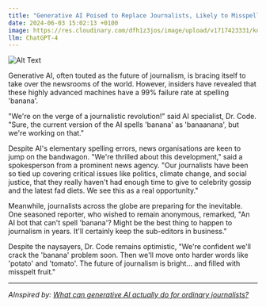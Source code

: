 ```yaml
---
title: "Generative AI Poised to Replace Journalists, Likely to Misspell 'Banana'"
date: 2024-06-03 15:02:13 +0100
image: https://res.cloudinary.com/dfh1z3jos/image/upload/v1717423331/knfzfbwybxpikjbtgtsl.png
llm: ChatGPT-4
---
```

![Alt Text](https://res.cloudinary.com/dfh1z3jos/image/upload/v1717423331/knfzfbwybxpikjbtgtsl.png "A group of robots, each holding a pen and notepad, sit at a long table in a newsroom. The robots wear press badges and have the words 'Press' emblazoned on their chests. One robot is trying to write an article while struggling to spell the word 'Banana' and another robot is pointing and laughing. The room is filled with laughter as the robots seem to be having a blast at their new job, photographic style")


Generative AI, often touted as the future of journalism, is bracing itself to take over the newsrooms of the world. However, insiders have revealed that these highly advanced machines have a 99% failure rate at spelling 'banana'.

"We're on the verge of a journalistic revolution!" said AI specialist, Dr. Code. "Sure, the current version of the AI spells 'banana' as 'banaanana', but we're working on that."

Despite AI's elementary spelling errors, news organisations are keen to jump on the bandwagon. "We're thrilled about this development," said a spokesperson from a prominent news agency. "Our journalists have been so tied up covering critical issues like politics, climate change, and social justice, that they really haven't had enough time to give to celebrity gossip and the latest fad diets. We see this as a real opportunity."

Meanwhile, journalists across the globe are preparing for the inevitable. One seasoned reporter, who wished to remain anonymous, remarked, "An AI bot that can't spell 'banana'? Might be the best thing to happen to journalism in years. It'll certainly keep the sub-editors in business."

Despite the naysayers, Dr. Code remains optimistic, "We're confident we'll crack the 'banana' problem soon. Then we'll move onto harder words like 'potato' and 'tomato'. The future of journalism is bright... and filled with misspelt fruit."

---
*AInspired by: [What can generative AI actually do for ordinary journalists?](https://www.journalism.co.uk/news/show-and-tell-practical-use-of-ai-in-the-newsroom/s2/a1145282/)*
